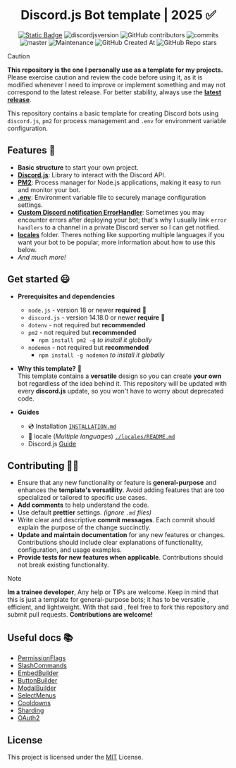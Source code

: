 <div style="text-align:center" align="center">

# Discord.js Bot template | 2025 ✅

<a href="https://discordjs.guide/" target="_blank">![Static Badge](https://img.shields.io/badge/DiscordJS-guide-379C6F)</a>
![discordjsversion](https://img.shields.io/badge/discord.js-^14.18.0-5865f2)
![GitHub contributors](https://img.shields.io/github/contributors/miguelmikkey/discordjs-bot-template?color=blue)
![commits](https://badgen.net/github/commits/miguelmikkey/discordjs-bot-template/)
![master](https://img.shields.io/github/last-commit/miguelmikkey/discordjs-bot-template/main)
![Maintenance](https://img.shields.io/maintenance/yes/2025)
![GitHub Created At](https://img.shields.io/github/created-at/miguelmikkey/discordjs-bot-template)
![GitHub Repo stars](https://img.shields.io/github/stars/miguelmikkey/discordjs-bot-template)

</div>

> [!CAUTION]
> **This repository is the one I personally use as a template for my projects.** Please exercise caution and review the code before using it, as it is modified whenever I need to improve or implement something and may not correspond to the latest release. For better stability, always use the [**latest release**](https://github.com/miguelmikkey/discordjs-bot-template/releases/).



This repository contains a basic template for creating Discord bots using `discord.js`, `pm2` for process management and `.env` for environment variable configuration.

## Features 🎨

- **Basic structure** to start your own project.
- [**Discord.js**](https://discord.js.org/): Library to interact with the Discord API.
- [**PM2**](https://pm2.keymetrics.io/): Process manager for Node.js applications, making it easy to run and monitor your bot.
- [**.env**](https://www.npmjs.com/package/dotenv): Environment variable file to securely manage configuration settings.
- [**Custom Discord notification ErrorHandler**](#errorhandler-example-i-find-this-very-useful-for-production): Sometimes you may encounter errors after deploying your bot; that's why I usually link `error handlers` to a channel in a private Discord server so I can get notified.<br>
- [**locales**](https://github.com/miguelmikkey/discordjs-bot-template/tree/main/locales/README.md) folder. Theres nothing like supporting multiple languages if you want your bot to be popular, more information about how to use this below.
- *And much more!*

## Get started 😃
- **Prerequisites and dependencies**<br>
    - `node.js` - version 18 or newer **required** 🚨
    - `discord.js` - version 14.18.0 or newer **require** 🚨
    - `dotenv` - not required but **recommended**
    - `pm2` - not required but **recommended**
        - `npm install pm2 -g` *to install it globally*
    - `nodemon` - not required but **recommended**
        - `npm install -g nodemon` *to install it globally*

- **Why this template?** 🤔<br>
This template contains a **versatile** design so you can create **your own** bot regardless of the idea behind it. This repository will be updated with every **discord.js** update, so you won't have to worry about deprecated code.

- **Guides**
    - 💿 Installation [`INSTALLATION.md`](https://github.com/miguelmikkey/discordjs-bot-template/blob/main/INSTALLATION.md)
    - 📃 locale (*Multiple languages*) [`./locales/README.md`](https://github.com/miguelmikkey/discordjs-bot-template/tree/main/locales/README.md)
    - Discord.js [Guide](https://discordjs.guide/#before-you-begin)

## Contributing 💁‍♂️

- Ensure that any new functionality or feature is **general-purpose** and enhances the **template's versatility**. Avoid adding features that are too specialized or tailored to specific use cases.
- **Add comments** to help understand the code.
- Use default **prettier** settings. *(ignore `.md` files)*
- Write clear and descriptive **commit messages**. Each commit should explain the purpose of the change succinctly.
- **Update and maintain documentation** for any new features or changes. Contributions should include clear explanations of functionality, configuration, and usage examples.
- **Provide tests for new features when applicable**. Contributions should not break existing functionality.

> [!NOTE]
> **Im a trainee developer**, Any help or TIPs are welcome. Keep in mind that this is just a template for general-purpose bots; it has to be versatile , efficient, and lightweight. With that said , feel free to fork this repository and submit pull requests. **Contributions are welcome!**

## Useful docs 📚
- [PermissionFlags](https://discord-api-types.dev/api/discord-api-types-v10#PermissionFlagsBits)
- [SlashCommands](https://discordjs.guide/slash-commands/response-methods.html)
- [EmbedBuilder](https://discordjs.guide/popular-topics/embeds.html)
- [ButtonBuilder](https://discordjs.guide/message-components/buttons.html)
- [ModalBuilder](https://discordjs.guide/interactions/modals.html#building-and-responding-with-modals)
- [SelectMenus](https://discordjs.guide/message-components/select-menus.html#building-string-select-menus)
- [Cooldowns](https://discordjs.guide/additional-features/cooldowns.html#resulting-code)
- [Sharding](https://discordjs.guide/sharding/#when-to-shard)
- [OAuth2](https://discordjs.guide/oauth2/#a-quick-example)
## License

This project is licensed under the [MIT](https://github.com/miguelmikkey/discord-bot-template/blob/main/LICENSE) License.
